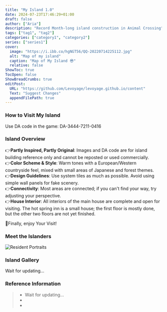 ```yaml
---
title: "My Island 1.0"
date: 2024-07-23T17:46:29+01:00
draft: false
author: ["Aria"]
description: "Record Month-long island construction in Animal Crossing"
tags: ["tag1", "tag2"]
categories: ["category1", "category2"]
series: ["series1"]
cover:
  image: "https://i.ibb.co/hgNGT56/QQ-20220714225112.jpg"
  alt: "Map of my island"
  caption: "Map of My Island 😎"
  relative: false
ShowToc: true
TocOpen: false
ShowBreadCrumbs: true
editPost:
  URL: "https://github.com/Levoyage/levoyage.github.io/content"
  Text: "Suggest Changes"
  appendFilePath: true
---
```



<!-- 文章内容 -->

### How to Visit My Island
Use DA code in the game: DA-3444-7211-0416

### Island Overview
👉**Partly Inspired, Partly Original**: Images and DA code are for island building reference only and cannot be reposted or used commercially.  
👉**Color Scheme & Style**: Warm tones with a European/Western countryside feel, mixed with small areas of Japanese and forest themes.  
👉**Design Guidelines**: Use system tiles as much as possible. Avoid using simple wall panels for fake scenery.  
👉**Connectivity**: Most areas are connected; if you can't find your way, try adjusting your perspective.  
👉**House Interior**: All interiors of the main house are complete and open for visiting. The hot spring inn is a small house; the first floor is mostly done, but the other two floors are not yet finished.  

🥳Finally, enjoy Your Visit!

### Meet the Islanders
![Resident Portraits](https://i.ibb.co/mtPbfhn/IMG-5351.jpg)

### Island Gallery
Wait for updating...
<!-- 图片示例 -->
<!-- ![示例图片](https://via.placeholder.com/150) -->

<!-- 引用 -->
### Reference Information
> - Wait for updating...
> - 
> - 




<!-- 链接 -->
<!-- [这是一个链接](https://example.com) -->


